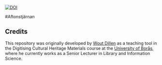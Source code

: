 [![DOI](https://zenodo.org/badge/471756787.svg)](https://zenodo.org/badge/latestdoi/471756787)

#Aftonstjärnan

## Credits
This repository was originally developed by [Wout Dillen](https://github.com/WoutDLN) as a teaching tool in the Digitising Cultural Heritage Materials course at the [University of Borås](https://www.hb.se/), where he currently works as a Senior Lecturer in Library and Information Science.
